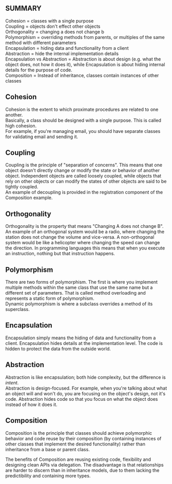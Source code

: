 ## SUMMARY
Cohesion = classes with a single purpose  
Coupling = objects don't effect other objects  
Orthogonality = changing a does not change b  
Polymorphism = overriding methods from parents, or multiples of the same method with different parameters  
Encapsulation = hiding data and functionality from a client  
Abstraction = hide the internal implementation details  
Encapsulation vs Abstraction = Abstraction is about design (e.g. what the object does, not how it does it), 
while Encapsulation is about hiding internal details for the purpose of code.  
Composition = Instead of inheritance, classes contain instances of other classes  

## Cohesion
Cohesion is the extent to which proximate procedures are related to one another.  
Basically, a class should be designed with a single purpose. This is called high cohesion.  
For example, if you're managing email, you should have separate classes for validating email and sending it. 

## Coupling
Coupling is the principle of "separation of concerns". This means that one object doesn't directly change or 
modify the state or behavior of another object. Independent objects are called loosely coupled, while objects
that rely on other objects or can modify the states of other objects are said to be tightly coupled.  
An example of decoupling is provided in the registration component of the Composition example. 

## Orthogonality
Orthogonality is the property that means "Changing A does not change B". An example of an orthogonal system 
would be a radio, where changing the station does not change the volume and vice-versa.
A non-orthogonal system would be like a helicopter where changing the speed can change the direction.
In programming languages this means that when you execute an instruction, nothing but that instruction happens.

## Polymorphism
There are two forms of polymorphism. The first is where you implement multiple methods within the same class 
that use the same name but a different set of parameters. That is called method overloading and represents a 
static form of polymorphism.  
Dynamic polymorphism is where a subclass overrides a method of its superclass. 

## Encapsulation
Encapsulation simply means the hiding of data and functionality from a client.
Encapsulation hides details at the implementation level. The code is hidden to protect the data from the
outside world. 

## Abstraction
Abstraction is like encapsulation; both hide complexity, but the difference is *intent*.  
Abstraction is design-focused. For example, when you're talking about what an object will and won't do, you
are focusing on the object's design, not it's code. Abstraction hides code so that you focus on what the object 
does instead of how it does it. 

## Composition
Composition is the principle that classes should achieve polymorphic behavior and code reuse by their 
composition (by containing instances of other classes that implement the desired functionality) rather than 
inheritance from a base or parent class.  

The benefits of Composition are reusing existing code, flexibility and designing clean APIs via delegation.
The disadvantage is that relationships are harder to discern than in inheritance models, due to them
lacking the predictibility and containing more types. 
